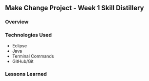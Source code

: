 ## Make Change Project - Week 1 Skill Distillery
### Overview
### Technologies Used
- Eclipse
- Java
- Terminal Commands
- GitHub/Git

### Lessons Learned   
